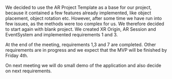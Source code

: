 We decided to use the AR Project Template as a base for our project, because it contained a few features already implemented, like object placement, object rotation etc. However, after some time we have run into few issues, as the methods were too complex for us. We therefore decided to start again with blank project. We created XR Origin, AR Session and EventSystem and implemented requirements 1 and 3.

At the end of the meeting, requirements 1,3 and 7 are completed. Other requirements are in progress and we expect that the MVP will be finished by Friday 4th. 

On next meeting we will do small demo of the application and also decide on next requirements.
